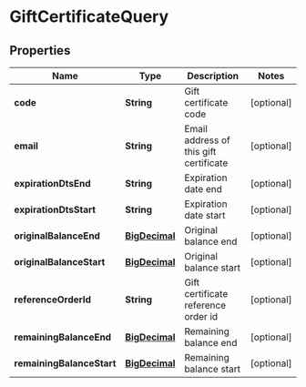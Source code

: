 
# GiftCertificateQuery

## Properties
Name | Type | Description | Notes
------------ | ------------- | ------------- | -------------
**code** | **String** | Gift certificate code |  [optional]
**email** | **String** | Email address of this gift certificate |  [optional]
**expirationDtsEnd** | **String** | Expiration date end |  [optional]
**expirationDtsStart** | **String** | Expiration date start |  [optional]
**originalBalanceEnd** | [**BigDecimal**](BigDecimal.md) | Original balance end |  [optional]
**originalBalanceStart** | [**BigDecimal**](BigDecimal.md) | Original balance start |  [optional]
**referenceOrderId** | **String** | Gift certificate reference order id |  [optional]
**remainingBalanceEnd** | [**BigDecimal**](BigDecimal.md) | Remaining balance end |  [optional]
**remainingBalanceStart** | [**BigDecimal**](BigDecimal.md) | Remaining balance start |  [optional]



